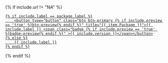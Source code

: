 {% if include.url != "NA" %}
<a href="{{ include.url }}" class="text-nowrap">

    {% if include.label == package_label %}
        <button type="button" class="btn btn-primary {% if include.preview == 'true' %}btn-preview{% endif %}" title="{{ item.Package }}">{{ include.label }} <span class="badge {% if include.preview == 'true' %}badge-preview{% endif %}" >{{ include.version }}</span></button>
    {% else %}
        {{ include.label }}
    {% endif %}

</a>
{% endif %}